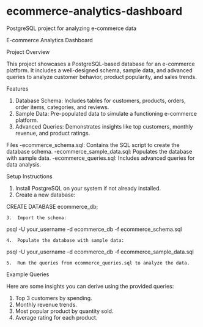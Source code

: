 # ecommerce-analytics-dashboard
PostgreSQL project for analyzing e-commerce data

E-commerce Analytics Dashboard 

Project Overview

This project showcases a PostgreSQL-based database for an e-commerce platform. It includes a well-designed schema, sample data, and advanced queries to analyze customer behavior, product popularity, and sales trends.

Features
1. Database Schema: Includes tables for customers, products, orders, order items, categories, and reviews.
2. Sample Data: Pre-populated data to simulate a functioning e-commerce platform.
3. Advanced Queries: Demonstrates insights like top customers, monthly revenue, and product ratings.

Files
-ecommerce_schema.sql: Contains the SQL script to create the database schema.
-ecommerce_sample_data.sql: Populates the database with sample data.
-ecommerce_queries.sql: Includes advanced queries for data analysis.

Setup Instructions
1. Install PostgreSQL on your system if not already installed.
2. Create a new database:

CREATE DATABASE ecommerce_db;


	3.	Import the schema:

psql -U your_username -d ecommerce_db -f ecommerce_schema.sql


	4.	Populate the database with sample data:

psql -U your_username -d ecommerce_db -f ecommerce_sample_data.sql


	5.	Run the queries from ecommerce_queries.sql to analyze the data.

Example Queries

Here are some insights you can derive using the provided queries:
1. Top 3 customers by spending.
2. Monthly revenue trends.
3. Most popular product by quantity sold.
4. Average rating for each product.

